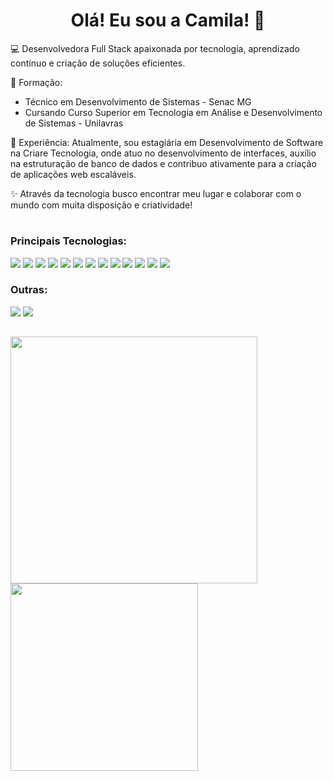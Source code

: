<!-- <img height="280px" align="right"  src="https://media.giphy.com/media/v1.Y2lkPTc5MGI3NjExOGM5eTZoNGg5cnJuOHBycXQyenM4dWtldnN3ODRicjU4bGdibjk5byZlcD12MV9pbnRlcm5hbF9naWZfYnlfaWQmY3Q9cw/paTz7UZbPfTZFRYnnB/giphy.gif" /> -->

<div align="center">
  
  # Olá! Eu sou a Camila! 👋
  
</div>

  💻 Desenvolvedora Full Stack apaixonada por tecnologia, aprendizado contínuo e criação de soluções eficientes.

  📖 Formação:
  
  * Técnico em Desenvolvimento de Sistemas - Senac MG
  * Cursando Curso Superior em Tecnologia em Análise e Desenvolvimento de Sistemas - Unilavras
  
  🚀 Experiência:
  Atualmente, sou estagiária em Desenvolvimento de Software na Criare Tecnologia, onde atuo no desenvolvimento de interfaces, auxílio na estruturação de banco de dados e contribuo ativamente para a criação de aplicações web escaláveis.
  
  ✨ Através da tecnologia busco encontrar meu lugar e colaborar com o mundo com muita disposição e criatividade! 


#
  
### Principais Tecnologias:
  
  <div>
    <img src="https://img.shields.io/badge/html5-%23E34F26.svg?style=for-the-badge&logo=html5&logoColor=white" />
    <img src="https://img.shields.io/badge/css3-%231572B6.svg?style=for-the-badge&logo=css3&logoColor=white" />
    <img src="https://img.shields.io/badge/SASS-hotpink.svg?style=for-the-badge&logo=SASS&logoColor=white" />
    <img src="https://img.shields.io/badge/tailwindcss-%2338B2AC.svg?style=for-the-badge&logo=tailwind-css&logoColor=white" />
    <img src="https://img.shields.io/badge/javascript-%23323330.svg?style=for-the-badge&logo=javascript&logoColor=%23F7DF1E" />
    <img src="https://img.shields.io/badge/typescript-%23007ACC.svg?style=for-the-badge&logo=typescript&logoColor=white" />
    <img src="https://img.shields.io/badge/react-%2320232a.svg?style=for-the-badge&logo=react&logoColor=%2361DAFB" />
    <img src="https://img.shields.io/badge/Next-black?style=for-the-badge&logo=next.js&logoColor=white" />
    <img src="https://img.shields.io/badge/node.js-6DA55F?style=for-the-badge&logo=node.js&logoColor=white"/>
    <img src="https://img.shields.io/badge/express.js-%23404d59.svg?style=for-the-badge&logo=express&logoColor=%2361DAFB" />
    <img src="https://img.shields.io/badge/mysql-%2300f.svg?style=for-the-badge&logo=mysql&logoColor=white" />
    <img src="https://img.shields.io/badge/sqlite-%2307405e.svg?style=for-the-badge&logo=sqlite&logoColor=white" />
    <img src="https://img.shields.io/badge/postgres-%23316192.svg?style=for-the-badge&logo=postgresql&logoColor=white" />
    
  </div>


### Outras: 

<div >
  <img src="https://img.shields.io/badge/c%23-%23239120.svg?style=for-the-badge&logo=csharp&logoColor=white"/>  
  <img src="https://img.shields.io/badge/php-%23777BB4.svg?style=for-the-badge&logo=php&logoColor=white" />
</div>



 
 ##
 
 <div>
   <img  width="395rem" src="https://github-readme-stats.vercel.app/api?username=camilafbc&show_icons=true&theme=dracula"/>
   
  <img width="300rem" src="https://github-readme-stats.vercel.app/api/top-langs/?username=camilafbc&layout=compact&langs_count=6&theme=dracula"/>
</div>

